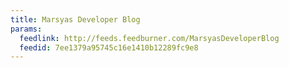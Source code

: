 ```yaml
---
title: Marsyas Developer Blog
params:
  feedlink: http://feeds.feedburner.com/MarsyasDeveloperBlog
  feedid: 7ee1379a95745c16e1410b12289fc9e8
---
```

